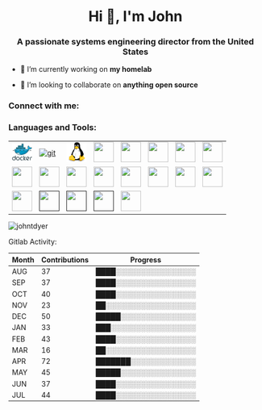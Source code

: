 <h1 align="center">Hi 👋, I'm John</h1>
<h3 align="center">A passionate systems engineering director from the United States</h3>

- 🔭 I’m currently working on **my homelab**

- 👯 I’m looking to collaborate on **anything open source**


<h3 align="left">Connect with me:</h3>
<p align="left">
</p>

<h3 align="left">Languages and Tools:</h3>

<p align="left">

  <table cellspacing="0" cellpadding="0">
    <tr>
    <td>
      <a href="https://www.docker.com/" target="_blank" rel="noreferrer">
        <img src="https://raw.githubusercontent.com/devicons/devicon/master/icons/docker/docker-original-wordmark.svg" alt="docker" width="40" height="40"/>
      </a>
    <td>
      <a href="https://git-scm.com/" target="_blank" rel="noreferrer">
        <img src="https://www.vectorlogo.zone/logos/git-scm/git-scm-icon.svg" alt="git" width="40" height="40"/>
      </a>
    </td>
    <td>
      <a href="https://www.linux.org/" target="_blank" rel="noreferrer">
        <img src="https://raw.githubusercontent.com/devicons/devicon/master/icons/linux/linux-original.svg" alt="linux" width="40" height="40"/>
      </a>
    </td>
    <td>
      <a href="https://github.com" target="_blank" rel="noreferrer">
        <img src="https://cdn.jsdelivr.net/gh/devicons/devicon@latest/icons/githubactions/githubactions-original.svg" width="40" height="40"/>
      </a>
    </td>
    <td>
      <a href="https://gitlab.com" target="_blank" rel="noreferrer">
        <img src="https://cdn.jsdelivr.net/gh/devicons/devicon@latest/icons/gitlab/gitlab-original.svg" width="40" height="40"/>
      </a>
    </td>
    <td>
      <a href="https://go-lang.com" target="_blank" rel="noreferrer">
        <img src="https://cdn.jsdelivr.net/gh/devicons/devicon@latest/icons/go/go-original.svg" width="40" height="40"/>
      </a>
    </td>
    <td>
      <a href="https://ubuntu.com" target="_blank" rel="noreferrer">
        <img src="https://cdn.jsdelivr.net/gh/devicons/devicon@latest/icons/ubuntu/ubuntu-original.svg" width="40" height="40"/>
      </a>
    </td>
    <td>
      <a href="https://github.com" target="_blank" rel="noreferrer">
        <img src="https://cdn.jsdelivr.net/gh/devicons/devicon@latest/icons/github/github-original-wordmark.svg" width="40" height="40"/>
      </a>
    </td>
    </tr>
    <tr>
    <td>
      <a href="https://www.terraform.io/" target="_blank" rel="noreferrer">
        <img src="https://cdn.jsdelivr.net/gh/devicons/devicon@latest/icons/terraform/terraform-original-wordmark.svg" width="40" height="40"/>
      </a>
    </td>
    <td>
      <a href="https://www.ansible.com/" target="_blank" rel="noreferrer">
        <img src="https://cdn.jsdelivr.net/gh/devicons/devicon@latest/icons/ansible/ansible-original-wordmark.svg" width="40" height="40"/>
      </a>
    </td>
    <td>
      <a href="https://www.ansible.com/" target="_blank" rel="noreferrer">
        <img src="https://cdn.jsdelivr.net/gh/devicons/devicon@latest/icons/amazonwebservices/amazonwebservices-plain-wordmark.svg" width="40" height="40"/>
      <a>
    </td>
    <td>
      <a href="https://aws.amazon.com/" target="_blank" rel="noreferrer">
        <img src="https://cdn.jsdelivr.net/gh/devicons/devicon@latest/icons/python/python-original-wordmark.svg" width="40" height="40"/>
      </a>
    </td>
    <td>
      <a href="https://influxdb.com/" target="_blank" rel="noreferrer">
        <img src="https://cdn.jsdelivr.net/gh/devicons/devicon@latest/icons/influxdb/influxdb-original-wordmark.svg" width="40" height="40"/>
      </a>
    </td>
    <td>
      <a href="https://cloud.google.com" target="_blank" rel="noreferrer">
        <img src="https://cdn.jsdelivr.net/gh/devicons/devicon@latest/icons/googlecloud/googlecloud-original-wordmark.svg" width="40" height="40"/>
      </a>
    </td>
    <td>
      <a href="https://www.consul.io/" target="_blank" rel="noreferrer">
        <img src="https://cdn.jsdelivr.net/gh/devicons/devicon@latest/icons/consul/consul-original-wordmark.svg" width="40" height="40"/>
      </a>
    </td>
    <td>
      <a href="https://grafana.com" target="_blank" rel="noreferrer">
        <img src="https://cdn.jsdelivr.net/gh/devicons/devicon@latest/icons/grafana/grafana-original-wordmark.svg" width="40" height="40"/>
      </a>
    </td>
    </tr>
    <tr>
      <td>
        <a href="https://kubernetes.io/" target="_blank" rel="noreferrer">
          <img src="https://cdn.jsdelivr.net/gh/devicons/devicon@latest/icons/kubernetes/kubernetes-original.svg" width="40" height="40"/>
        </a>
      </td>
      <td>
        <a href="" target="_blank" rel="noreferrer">
          <img src="https://cdn.jsdelivr.net/gh/devicons/devicon@latest/icons/postgresql/postgresql-original-wordmark.svg" width="40" height="40"/>
        </a>
      </td>
      <td>
        <a href="" target="_blank" rel="noreferrer">
          <img src="https://cdn.jsdelivr.net/gh/devicons/devicon@latest/icons/linux/linux-original.svg" width="40" height="40"/>
        </a>
      </td>
      <td>
        <a href="" target="_blank" rel="noreferrer">
          <img src="https://cdn.jsdelivr.net/gh/devicons/devicon@latest/icons/lua/lua-original.svg" width="40" height="40"/>
        </a>
      </td>
      <td>
        <a href="https://code.visualstudio.com/" target="_blank" rel="noreferrer">
          <img src="https://cdn.jsdelivr.net/gh/devicons/devicon@latest/icons/vscode/vscode-original-wordmark.svg" width="40" height="40"/>
        </a>
      </td>
    </tr>
  </table>
</p>

<p>
  <img align="left" src="https://github-readme-stats.vercel.app/api/top-langs?username=johntdyer&show_icons=true&locale=en&layout=compact" alt="johntdyer" />
</p>
</br>
<!-- <p> -->
  <!-- <img align="left" src="https://dyer-gitlab-readme-stats-kq71m8u0f-johntdyers-projects.vercel.app/api?username=john.t.dyer&show_icons=true&theme=dark" alt="johntdyer" /> -->
<!-- </p> -->
<p align="left">

Gitlab Activity:<br/>
<!--START_SECTION:emo-gitlab-->
| Month | Contributions | Progress | 
|-------|---------------|---------------------------|
|AUG|37 |████░░░░░░░░░░░░░░░░|
|SEP|37 |████░░░░░░░░░░░░░░░░|
|OCT|40 |████░░░░░░░░░░░░░░░░|
|NOV|23 |██░░░░░░░░░░░░░░░░░░|
|DEC|50 |█████░░░░░░░░░░░░░░░|
|JAN|33 |███░░░░░░░░░░░░░░░░░|
|FEB|43 |████░░░░░░░░░░░░░░░░|
|MAR|16 |██░░░░░░░░░░░░░░░░░░|
|APR|72 |███████░░░░░░░░░░░░░|
|MAY|45 |█████░░░░░░░░░░░░░░░|
|JUN|37 |████░░░░░░░░░░░░░░░░|
|JUL|44 |████░░░░░░░░░░░░░░░░|

<!--END_SECTION:emo-gitlab-->
</p>